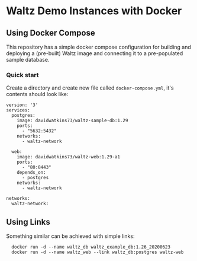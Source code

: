 # Waltz Demo Instances with Docker

## Using Docker Compose

This repository has a simple docker compose configuration for
building and deploying a (pre-built) Waltz image and connecting
it to a pre-populated sample database.

### Quick start

Create a directory and create new file called `docker-compose.yml`, it's contents 
should look like:

```
version: '3'
services:
  postgres: 
    image: davidwatkins73/waltz-sample-db:1.29
    ports: 
      - "5632:5432"
    networks:
      - waltz-network

  web:
    image: davidwatkins73/waltz-web:1.29-a1
    ports:
      - "80:8443"
    depends_on: 
      - postgres
    networks:
      - waltz-network

networks:
  waltz-network:
```

## Using Links

Something similar can be achieved with simple links:

```
  docker run -d --name waltz_db waltz_example_db:1.26_20200623
  docker run -d --name waltz_web --link waltz_db:postgres waltz-web
```
